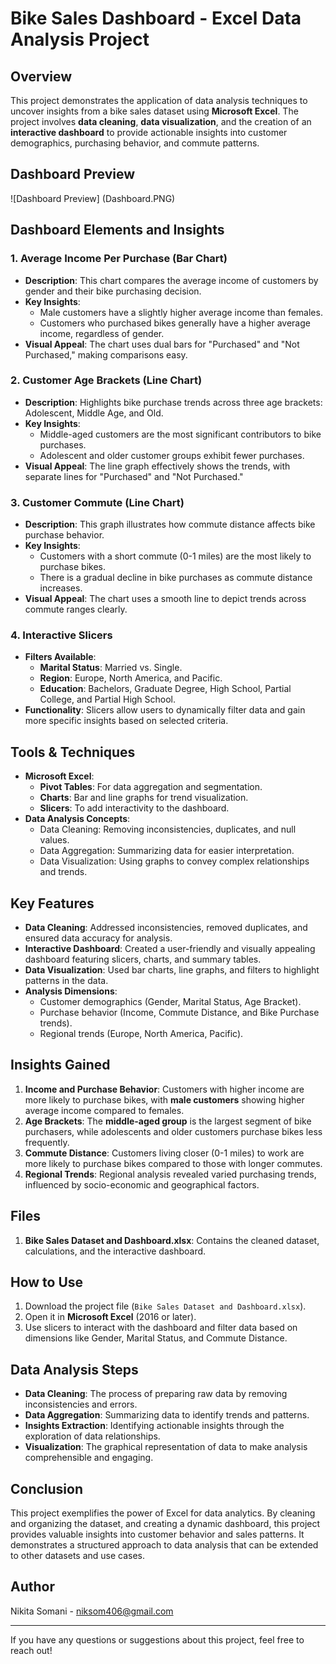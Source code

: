 # Bike Sales Dashboard - Excel Data Analysis Project

## Overview
This project demonstrates the application of data analysis techniques to uncover insights from a bike sales dataset using **Microsoft Excel**. The project involves **data cleaning**, **data visualization**, and the creation of an **interactive dashboard** to provide actionable insights into customer demographics, purchasing behavior, and commute patterns.

## Dashboard Preview
![Dashboard Preview] (Dashboard.PNG)

## Dashboard Elements and Insights
### 1. **Average Income Per Purchase (Bar Chart)**
- **Description**: This chart compares the average income of customers by gender and their bike purchasing decision.
- **Key Insights**:
  - Male customers have a slightly higher average income than females.
  - Customers who purchased bikes generally have a higher average income, regardless of gender.
- **Visual Appeal**: The chart uses dual bars for "Purchased" and "Not Purchased," making comparisons easy.

### 2. **Customer Age Brackets (Line Chart)**
- **Description**: Highlights bike purchase trends across three age brackets: Adolescent, Middle Age, and Old.
- **Key Insights**:
  - Middle-aged customers are the most significant contributors to bike purchases.
  - Adolescent and older customer groups exhibit fewer purchases.
- **Visual Appeal**: The line graph effectively shows the trends, with separate lines for "Purchased" and "Not Purchased."

### 3. **Customer Commute (Line Chart)**
- **Description**: This graph illustrates how commute distance affects bike purchase behavior.
- **Key Insights**:
  - Customers with a short commute (0-1 miles) are the most likely to purchase bikes.
  - There is a gradual decline in bike purchases as commute distance increases.
- **Visual Appeal**: The chart uses a smooth line to depict trends across commute ranges clearly.

### 4. **Interactive Slicers**
- **Filters Available**:
  - **Marital Status**: Married vs. Single.
  - **Region**: Europe, North America, and Pacific.
  - **Education**: Bachelors, Graduate Degree, High School, Partial College, and Partial High School.
- **Functionality**: Slicers allow users to dynamically filter data and gain more specific insights based on selected criteria.

## Tools & Techniques
- **Microsoft Excel**:
  - **Pivot Tables**: For data aggregation and segmentation.
  - **Charts**: Bar and line graphs for trend visualization.
  - **Slicers**: To add interactivity to the dashboard.
- **Data Analysis Concepts**:
  - Data Cleaning: Removing inconsistencies, duplicates, and null values.
  - Data Aggregation: Summarizing data for easier interpretation.
  - Data Visualization: Using graphs to convey complex relationships and trends.

## Key Features
- **Data Cleaning**: Addressed inconsistencies, removed duplicates, and ensured data accuracy for analysis.
- **Interactive Dashboard**: Created a user-friendly and visually appealing dashboard featuring slicers, charts, and summary tables.
- **Data Visualization**: Used bar charts, line graphs, and filters to highlight patterns in the data.
- **Analysis Dimensions**:
  - Customer demographics (Gender, Marital Status, Age Bracket).
  - Purchase behavior (Income, Commute Distance, and Bike Purchase trends).
  - Regional trends (Europe, North America, Pacific).

## Insights Gained
1. **Income and Purchase Behavior**: Customers with higher income are more likely to purchase bikes, with **male customers** showing higher average income compared to females.
2. **Age Brackets**: The **middle-aged group** is the largest segment of bike purchasers, while adolescents and older customers purchase bikes less frequently.
3. **Commute Distance**: Customers living closer (0-1 miles) to work are more likely to purchase bikes compared to those with longer commutes.
4. **Regional Trends**: Regional analysis revealed varied purchasing trends, influenced by socio-economic and geographical factors.

## Files
1. **Bike Sales Dataset and Dashboard.xlsx**: Contains the cleaned dataset, calculations, and the interactive dashboard.

## How to Use
1. Download the project file (`Bike Sales Dataset and Dashboard.xlsx`).
2. Open it in **Microsoft Excel** (2016 or later).
3. Use slicers to interact with the dashboard and filter data based on dimensions like Gender, Marital Status, and Commute Distance.

## Data Analysis Steps
- **Data Cleaning**: The process of preparing raw data by removing inconsistencies and errors.
- **Data Aggregation**: Summarizing data to identify trends and patterns.
- **Insights Extraction**: Identifying actionable insights through the exploration of data relationships.
- **Visualization**: The graphical representation of data to make analysis comprehensible and engaging.

## Conclusion
This project exemplifies the power of Excel for data analytics. By cleaning and organizing the dataset, and creating a dynamic dashboard, this project provides valuable insights into customer behavior and sales patterns. It demonstrates a structured approach to data analysis that can be extended to other datasets and use cases.

## Author
Nikita Somani - niksom406@gmail.com

---

If you have any questions or suggestions about this project, feel free to reach out!
